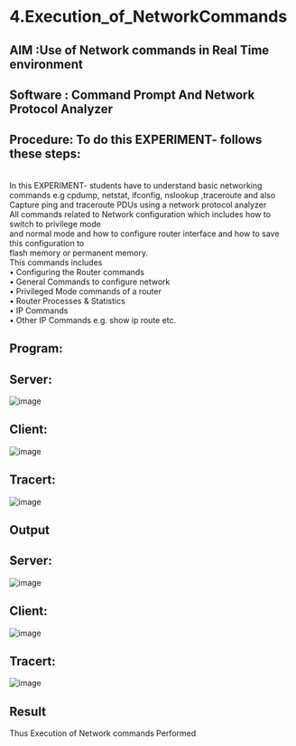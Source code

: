 # 4.Execution_of_NetworkCommands
## AIM :Use of Network commands in Real Time environment
## Software : Command Prompt And Network Protocol Analyzer
## Procedure: To do this EXPERIMENT- follows these steps:
<BR>
In this EXPERIMENT- students have to understand basic networking commands e.g cpdump, netstat, ifconfig, nslookup ,traceroute and also Capture ping and traceroute PDUs using a network protocol analyzer 
<BR>
All commands related to Network configuration which includes how to switch to privilege mode
<BR>
and normal mode and how to configure router interface and how to save this configuration to
<BR>
flash memory or permanent memory.
<BR>
This commands includes
<BR>
• Configuring the Router commands
<BR>
• General Commands to configure network
<BR>
• Privileged Mode commands of a router 
<BR>
• Router Processes & Statistics
<BR>
• IP Commands
<BR>
• Other IP Commands e.g. show ip route etc.

## Program:
## Server:
![image](https://github.com/rakshithaprakashkumar11/4.Execution_of_NetworkCommends/assets/150994181/5c9f1b6b-337e-4b7d-84e8-4d1357ee1523)
## Client:
![image](https://github.com/rakshithaprakashkumar11/4.Execution_of_NetworkCommends/assets/150994181/d2dd06bd-01d4-4b88-8ede-9c5c496b5b30)
## Tracert:
![image](https://github.com/rakshithaprakashkumar11/4.Execution_of_NetworkCommends/assets/150994181/bdc3b2ab-574b-4b83-a8bb-5267ae6f6433)



## Output
## Server:
![image](https://github.com/rakshithaprakashkumar11/4.Execution_of_NetworkCommends/assets/150994181/49c4fb8b-df43-44e2-9368-b52a80cdc823)
## Client:
![image](https://github.com/rakshithaprakashkumar11/4.Execution_of_NetworkCommends/assets/150994181/043b9b60-b091-46a3-93b6-69e7ecac5aea)
## Tracert:
![image](https://github.com/rakshithaprakashkumar11/4.Execution_of_NetworkCommends/assets/150994181/319fd0ee-0662-4b55-a11d-1bc9882f61ec)



## Result
Thus Execution of Network commands Performed 
